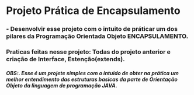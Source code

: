 # Projeto Prática de  Encapsulamento

### - Desenvolvir esse projeto com o intuito de práticar um dos pilares da Programação Orientada Objeto ENCAPSULAMENTO.
### Praticas feitas nesse projeto: Todas do projeto anterior e  criação de Interface, Estenção(extends).


##### OBS:. Esse é um projete simples com o intuido de obter na prática um melhor entendimento das estruturas basicas da parte de Orientação Objeto da linguagem de programação JAVA.
